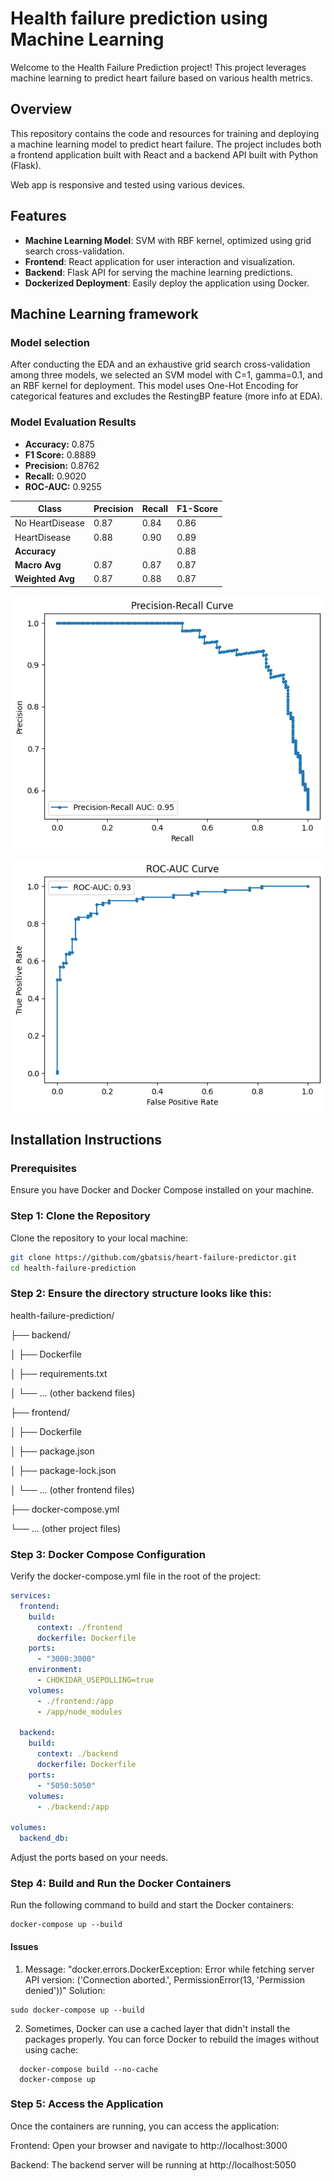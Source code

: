 # Health failure prediction using Machine Learning

Welcome to the Health Failure Prediction project! This project leverages machine learning to predict heart failure based on various health metrics.

## Overview

This repository contains the code and resources for training and deploying a machine learning model to predict heart failure. The project includes both a frontend application built with React and a backend API built with Python (Flask).

Web app is responsive and tested using various devices.

## Features

- **Machine Learning Model**: SVM with RBF kernel, optimized using grid search cross-validation.
- **Frontend**: React application for user interaction and visualization.
- **Backend**: Flask API for serving the machine learning predictions.
- **Dockerized Deployment**: Easily deploy the application using Docker.

## Machine Learning framework

### Model selection

After conducting the EDA and an exhaustive grid search cross-validation among three models, we selected an SVM model with C=1, gamma=0.1, and an RBF kernel for deployment. This model uses One-Hot Encoding for categorical features and excludes the RestingBP feature (more info at EDA).

### Model Evaluation Results

- **Accuracy:** 0.875
- **F1 Score:** 0.8889
- **Precision:** 0.8762
- **Recall:** 0.9020
- **ROC-AUC:** 0.9255

| Class           | Precision | Recall | F1-Score |
|-----------------|-----------|--------|----------|
| No HeartDisease | 0.87      | 0.84   | 0.86     |
| HeartDisease    | 0.88      | 0.90   | 0.89     |
| **Accuracy**    |           |        | 0.88     |
| **Macro Avg**   | 0.87      | 0.87   | 0.87     |
| **Weighted Avg**| 0.87      | 0.88   | 0.87     |

![Precision-Recall Curve](./data/results/curve1.png)

![ROC-AUC Curve](./data/results/curve2.png)

## Installation Instructions

### Prerequisites

Ensure you have Docker and Docker Compose installed on your machine.

### Step 1: Clone the Repository

Clone the repository to your local machine:
```sh
git clone https://github.com/gbatsis/heart-failure-predictor.git
cd health-failure-prediction
```

### Step 2: Ensure the directory structure looks like this:

health-failure-prediction/

├── backend/

│   ├── Dockerfile

│   ├── requirements.txt

│   └── ... (other backend files)

├── frontend/

│   ├── Dockerfile

│   ├── package.json

│   ├── package-lock.json

│   └── ... (other frontend files)

├── docker-compose.yml

└── ... (other project files)

### Step 3: Docker Compose Configuration
Verify the docker-compose.yml file in the root of the project:

```yaml
services:
  frontend:
    build:
      context: ./frontend
      dockerfile: Dockerfile
    ports:
      - "3000:3000"
    environment:
      - CHOKIDAR_USEPOLLING=true
    volumes:
      - ./frontend:/app
      - /app/node_modules

  backend:
    build:
      context: ./backend
      dockerfile: Dockerfile
    ports:
      - "5050:5050"
    volumes:
      - ./backend:/app

volumes:
  backend_db:
```

Adjust the ports based on your needs. 

### Step 4: Build and Run the Docker Containers
Run the following command to build and start the Docker containers:

```ssh
docker-compose up --build
```

#### Issues

1.  Message: "docker.errors.DockerException: Error while fetching server API version: ('Connection aborted.', PermissionError(13, 'Permission denied'))"
  Solution:
  ```ssh
  sudo docker-compose up --build
  ```

2. Sometimes, Docker can use a cached layer that didn't install the packages properly. You can force Docker to rebuild the images without using cache:
  ```ssh 
    docker-compose build --no-cache
    docker-compose up
  ```



### Step 5: Access the Application
Once the containers are running, you can access the application:

Frontend: Open your browser and navigate to http://localhost:3000

Backend: The backend server will be running at http://localhost:5050
